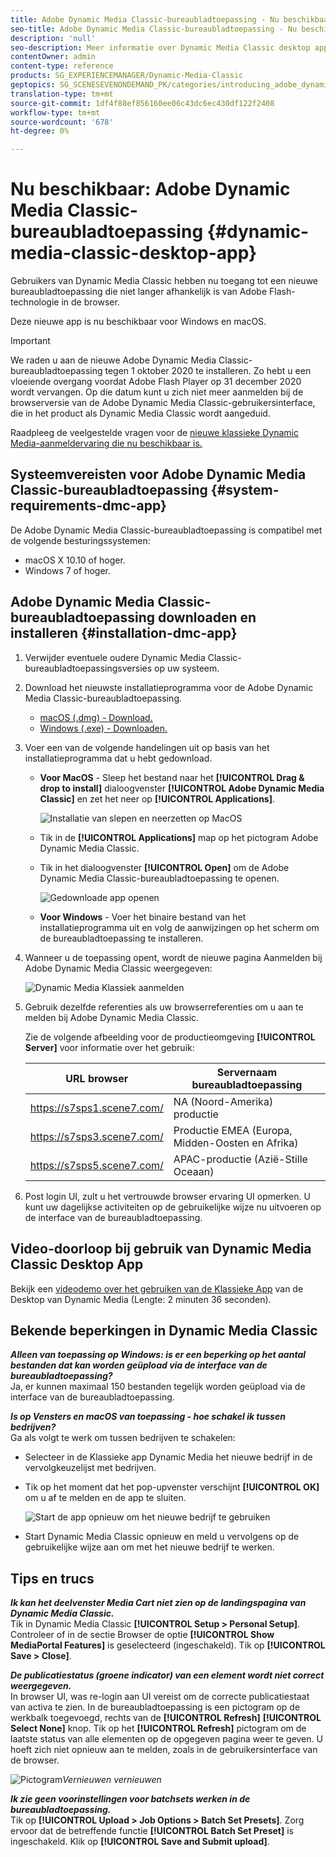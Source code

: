 ```yaml
---
title: Adobe Dynamic Media Classic-bureaubladtoepassing - Nu beschikbaar
seo-title: Adobe Dynamic Media Classic-bureaubladtoepassing - Nu beschikbaar
description: 'null'
seo-description: Meer informatie over Dynamic Media Classic desktop app.
contentOwner: admin
content-type: reference
products: SG_EXPERIENCEMANAGER/Dynamic-Media-Classic
geptopics: SG_SCENESEVENONDEMAND_PK/categories/introducing_adobe_dynamic_media_classic
translation-type: tm+mt
source-git-commit: 1df4f88ef856160ee06c43dc6ec430df122f2408
workflow-type: tm+mt
source-wordcount: '678'
ht-degree: 0%

---
```



# Nu beschikbaar: Adobe Dynamic Media Classic-bureaubladtoepassing {#dynamic-media-classic-desktop-app}

Gebruikers van Dynamic Media Classic hebben nu toegang tot een nieuwe bureaubladtoepassing die niet langer afhankelijk is van Adobe Flash-technologie in de browser.

Deze nieuwe app is nu beschikbaar voor Windows en macOS.

>[!IMPORTANT]
>
>We raden u aan de nieuwe Adobe Dynamic Media Classic-bureaubladtoepassing tegen 1 oktober 2020 te installeren. Zo hebt u een vloeiende overgang voordat Adobe Flash Player op 31 december 2020 wordt vervangen. Op die datum kunt u zich niet meer aanmelden bij de browserversie van de Adobe Dynamic Media Classic-gebruikersinterface, die in het product als Dynamic Media Classic wordt aangeduid.

Raadpleeg de veelgestelde vragen voor de [nieuwe klassieke Dynamic Media-aanmeldervaring die nu beschikbaar is.](/help/new-ui-2020.md)

## Systeemvereisten voor Adobe Dynamic Media Classic-bureaubladtoepassing {#system-requirements-dmc-app}

De Adobe Dynamic Media Classic-bureaubladtoepassing is compatibel met de volgende besturingssystemen:
* macOS X 10.10 of hoger.
* Windows 7 of hoger.

## Adobe Dynamic Media Classic-bureaubladtoepassing downloaden en installeren {#installation-dmc-app}

1. Verwijder eventuele oudere Dynamic Media Classic-bureaubladtoepassingsversies op uw systeem.

1. Download het nieuwste installatieprogramma voor de Adobe Dynamic Media Classic-bureaubladtoepassing.

   * [macOS (.dmg) - Download.](http://download.macromedia.com/dynamic-media-classic/20.20.1/adobe-dynamic-media-classic-20.20.1.dmg)
   * [Windows (.exe) - Downloaden.](http://download.macromedia.com/dynamic-media-classic/20.20.1/adobe-dynamic-media-classic-20.20.1.exe)

1. Voer een van de volgende handelingen uit op basis van het installatieprogramma dat u hebt gedownload.

   * **Voor MacOS** - Sleep het bestand naar het **[!UICONTROL Drag & drop to install]** dialoogvenster **[!UICONTROL Adobe Dynamic Media Classic]** en zet het neer op **[!UICONTROL Applications]**.

      ![Installatie van slepen en neerzetten op MacOS](/help/assets/dragondrop-install1.png)

   * Tik in de **[!UICONTROL Applications]** map op het pictogram Adobe Dynamic Media Classic.
   * Tik in het dialoogvenster **[!UICONTROL Open]** om de Adobe Dynamic Media Classic-bureaubladtoepassing te openen.

      ![Gedownloade app openen](/help/assets/open-dmclassicapp1.png)

   * **Voor Windows** - Voer het binaire bestand van het installatieprogramma uit en volg de aanwijzingen op het scherm om de bureaubladtoepassing te installeren.

1. Wanneer u de toepassing opent, wordt de nieuwe pagina Aanmelden bij Adobe Dynamic Media Classic weergegeven:

   ![Dynamic Media Klassiek aanmelden](/help/assets/dmclassic-login1.png)

1. Gebruik dezelfde referenties als uw browserreferenties om u aan te melden bij Adobe Dynamic Media Classic.

   Zie de volgende afbeelding voor de productieomgeving **[!UICONTROL Server]** voor informatie over het gebruik:

   | URL browser | Servernaam bureaubladtoepassing |
   |---|---|
   | https://s7sps1.scene7.com/ | NA (Noord-Amerika) productie |
   | https://s7sps3.scene7.com/ | Productie EMEA (Europa, Midden-Oosten en Afrika) |
   | https://s7sps5.scene7.com/ | APAC-productie (Azië-Stille Oceaan) |

1. Post login UI, zult u het vertrouwde browser ervaring UI opmerken. U kunt uw dagelijkse activiteiten op de gebruikelijke wijze nu uitvoeren op de interface van de bureaubladtoepassing.

## Video-doorloop bij gebruik van Dynamic Media Classic Desktop App

Bekijk een [videodemo over het gebruiken van de Klassieke App](https://docs.adobe.com/content/help/en/experience-manager-learn/assets/dynamic-media/dynamic-media-classic-desktop-application.html) van de Desktop van Dynamic Media (Lengte: 2 minuten 36 seconden).

## Bekende beperkingen in Dynamic Media Classic

**_Alleen van toepassing op Windows: is er een beperking op het aantal bestanden dat kan worden geüpload via de interface van de bureaubladtoepassing?_**<br> Ja, er kunnen maximaal 150 bestanden tegelijk worden geüpload via de interface van de bureaubladtoepassing.

**_Is op Vensters en macOS van toepassing - hoe schakel ik tussen bedrijven?_**<br> Ga als volgt te werk om tussen bedrijven te schakelen:
* Selecteer in de Klassieke app Dynamic Media het nieuwe bedrijf in de vervolgkeuzelijst met bedrijven.
* Tik op het moment dat het pop-upvenster verschijnt **[!UICONTROL OK]** om u af te melden en de app te sluiten.

   ![Start de app opnieuw om het nieuwe bedrijf te gebruiken](/help/assets/dmclassic-new-company1.png)
* Start Dynamic Media Classic opnieuw en meld u vervolgens op de gebruikelijke wijze aan om met het nieuwe bedrijf te werken.

## Tips en trucs

**_Ik kan het deelvenster Media Cart niet zien op de landingspagina van Dynamic Media Classic._**<br> Tik in Dynamic Media Classic **[!UICONTROL Setup > Personal Setup]**. Controleer of in de sectie Browser de optie **[!UICONTROL Show MediaPortal Features]** is geselecteerd (ingeschakeld). Tik op **[!UICONTROL Save > Close]**.

**_De publicatiestatus (groene indicator) van een element wordt niet correct weergegeven._**<br> In browser UI, was re-login aan UI vereist om de correcte publicatiestaat van activa te zien. In de bureaubladtoepassing is een pictogram op de werkbalk toegevoegd, rechts van de **[!UICONTROL Refresh]** **[!UICONTROL Select None]** knop. Tik op het **[!UICONTROL Refresh]** pictogram om de laatste status van alle elementen op de opgegeven pagina weer te geven. U hoeft zich niet opnieuw aan te melden, zoals in de gebruikersinterface van de browser.

![Pictogram](/help/assets/refresh-icon1.png)*Vernieuwen vernieuwen*

**_Ik zie geen voorinstellingen voor batchsets werken in de bureaubladtoepassing._**<br> Tik op **[!UICONTROL Upload > Job Options > Batch Set Presets]**. Zorg ervoor dat de betreffende functie **[!UICONTROL Batch Set Preset]** is ingeschakeld. Klik op **[!UICONTROL Save and Submit upload]**.
